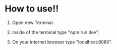 ﻿# How to use!!

1. Open new Terminal.

2. Inside of the terminal type "npm run dev".

3. On your internet browser type "localhost:8080".



